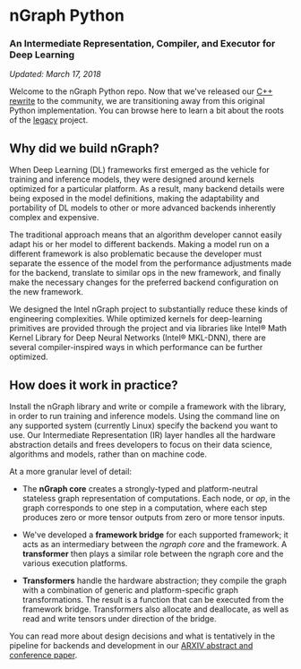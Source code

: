 # nGraph Python 

### An Intermediate Representation, Compiler, and Executor for Deep Learning

*Updated: March 17, 2018* 

Welcome to the nGraph Python repo. Now that we've released our [C++ rewrite]
to the community, we are transitioning away from this original Python
implementation. You can browse here to learn a bit about the roots of the
[legacy] project.  


## Why did we build nGraph?

When Deep Learning (DL) frameworks first emerged as the vehicle for training and 
inference models, they were designed around kernels optimized for a particular 
platform. As a result, many backend details were being exposed in the model 
definitions, making the adaptability and portability of DL models to other or 
more advanced backends inherently complex and expensive.

The traditional approach means that an algorithm developer cannot easily adapt 
his or her model to different backends. Making a model run on a different 
framework is also problematic because the developer must separate the essence of 
the model from the performance adjustments made for the backend, translate to 
similar ops in the new framework, and finally make the necessary changes for 
the preferred backend configuration on the new framework.

We designed the Intel nGraph project to substantially reduce these kinds of 
engineering complexities. While optimized kernels for deep-learning primitives 
are provided through the project and via libraries like Intel® Math Kernel Library 
for Deep Neural Networks (Intel® MKL-DNN), there are several compiler-inspired 
ways in which performance can be further optimized. 


## How does it work in practice?

Install the nGraph library and write or compile a framework with the library, 
in order to run training and inference models. Using the command line on any 
supported system (currently Linux) specify the backend you want to use. Our 
Intermediate Representation (IR) layer handles all the hardware abstraction 
details and frees developers to focus on their data science, algorithms and 
models, rather than on machine code.

At a more granular level of detail: 

* The **nGraph core** creates a strongly-typed and platform-neutral stateless 
  graph representation of computations. Each node, or *op*, in the graph 
  corresponds to one step in a computation, where each step produces zero or 
  more tensor outputs from zero or more tensor inputs.

* We've developed a **framework bridge** for each supported framework; it acts 
  as an intermediary between the *ngraph core* and the framework. A **transformer** 
  then plays a similar role between the ngraph core and the various execution 
  platforms.

* **Transformers** handle the hardware abstraction; they compile the graph with 
  a combination of generic and platform-specific graph transformations. The 
  result is a function that can be executed from the framework bridge. 
  Transformers also allocate and deallocate, as well as read and write tensors 
  under direction of the bridge.
  
You can read more about design decisions and what is tentatively in the pipeline 
for backends and development in our [ARXIV abstract and conference paper].


[C++ rewrite]:http://github.com/NervanaSystems/ngraph 
[legacy]:legacy_README.md
[ARXIV abstract and conference paper]:https://arxiv.org/pdf/1801.08058.pdf
